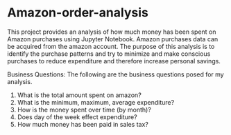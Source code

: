 # Amazon-order-analysis

This project provides an analysis of how much money has been spent on Amazon purchases using Jupyter Notebook. Amazon purchases data can be acquired from the amazon account. The purpose of this analysis is to identify the purchase patterns and try to minimize and make conscious purchases to reduce expenditure and therefore increase personal savings.

Business Questions: The following are the business questions posed for my analysis.
1.	What is the total amount spent on amazon?
2.	What is the minimum, maximum, average expenditure?
3.	How is the money spent over time (by month)?
4.	Does day of the week effect expenditure?
5.	How much money has been paid in sales tax?
